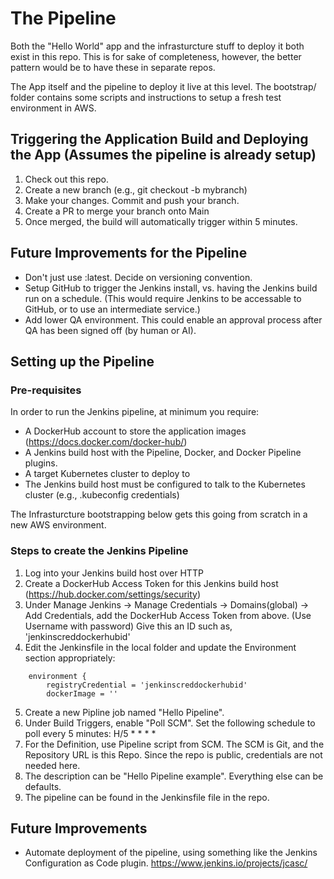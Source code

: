 # The Pipeline
Both the "Hello World" app and the infrasturcture stuff to deploy it both exist in this repo.  This is for sake of completeness, however, the better pattern would be to have these in separate repos.

The App itself and the pipeline to deploy it live at this level.  The bootstrap/ folder contains some scripts and instructions to setup a fresh test environment in AWS.

## Triggering the Application Build and Deploying the App (Assumes the pipeline is already setup)
1. Check out this repo.
2. Create a new branch (e.g., git checkout -b mybranch)
3. Make your changes.  Commit and push your branch.
4. Create a PR to merge your branch onto Main
5. Once merged, the build will automatically trigger within 5 minutes.

## Future Improvements for the Pipeline
* Don't just use :latest.  Decide on versioning convention.
* Setup GitHub to trigger the Jenkins install, vs. having the Jenkins build run on a schedule.  (This would require Jenkins to be accessable to GitHub, or to use an intermediate service.)
* Add lower QA environment.  This could enable an approval process after QA has been signed off (by human or AI).

## Setting up the Pipeline
### Pre-requisites
In order to run the Jenkins pipeline, at minimum you require:
* A DockerHub account to store the application images (https://docs.docker.com/docker-hub/)
* A Jenkins build host with the Pipeline, Docker, and Docker Pipeline plugins.
* A target Kubernetes cluster to deploy to
* The Jenkins build host must be configured to talk to the Kubernetes cluster (e.g., .kubeconfig credentials)

The Infrasturcture bootstrapping below gets this going from scratch in a new AWS environment.

### Steps to create the Jenkins Pipeline
1. Log into your Jenkins build host over HTTP
2. Create a DockerHub Access Token for this Jenkins build host (https://hub.docker.com/settings/security) 
3. Under Manage Jenkins -> Manage Credentials -> Domains(global) -> Add Credentials, add the DockerHub Access Token from above.  (Use Username with password)  Give this an ID such as, 'jenkinscreddockerhubid'
4. Edit the Jenkinsfile in the local folder and update the Environment section appropriately:
```
    environment {
        registryCredential = 'jenkinscreddockerhubid'
        dockerImage = ''
```
5. Create a new Pipline job named "Hello Pipeline".
6. Under Build Triggers, enable "Poll SCM".  Set the following schedule to poll every 5 minutes:  H/5 * * * * 
6. For the Definition, use Pipeline script from SCM.  The SCM is Git, and the Repository URL is this Repo.  Since the repo is public, credentials are not needed here.
7. The description can be "Hello Pipeline example".  Everything else can be defaults.
8. The pipeline can be found in the Jenkinsfile file in the repo.

## Future Improvements
* Automate deployment of the pipeline, using something like the Jenkins Configuration as Code plugin.  https://www.jenkins.io/projects/jcasc/
